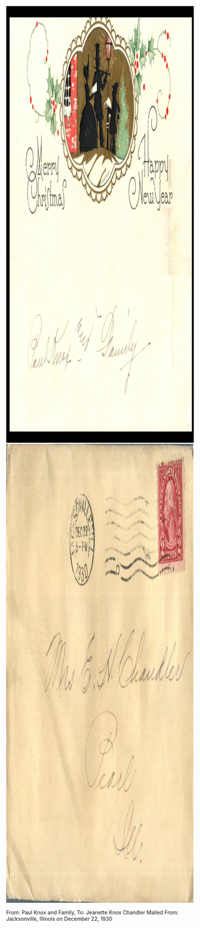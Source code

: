 <html><body><a href="/wp-content/uploads/2014/05/postcard-2014-20140521_18013285_0317.jpg"><img class="alignnone size-full wp-image-790" src="/wp-content/uploads/2014/05/postcard-2014-20140521_18013285_0317.jpg" alt="postcard-2014-20140521_18013285_0317" width="1703" height="1169"></a><a href="/wp-content/uploads/1930/12/postcard-2014-20140528_17024910_0347.jpg"><img class="alignnone size-full wp-image-825" src="/wp-content/uploads/1930/12/postcard-2014-20140528_17024910_0347.jpg" alt="postcard-2014-20140528_17024910_0347" width="1761" height="1229"></a>

From: Paul Knox and Family, To: Jeanette Knox Chandler
Mailed From: Jacksonville, Illinois on December 22, 1930</body></html>